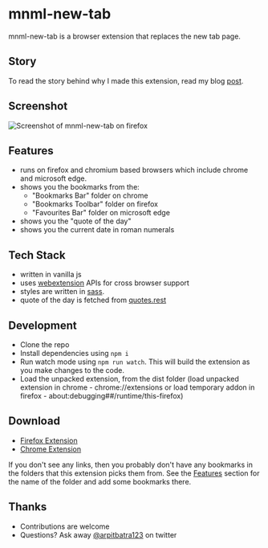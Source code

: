 # mnml-new-tab

mnml-new-tab is a browser extension that replaces the new tab page.

## Story

To read the story behind why I made this extension, read my blog [post](https://arpitbatra.netlify.app/posts/mnml-new-tab/).

## Screenshot

![Screenshot of mnml-new-tab on firefox](https://arpitbatra.netlify.app/assets/images/mnml-firefox.png)


## Features

- runs on firefox and chromium based browsers which include chrome and microsoft edge.
- shows you the bookmarks from the:
  - "Bookmarks Bar" folder on chrome
  - "Bookmarks Toolbar" folder on firefox
  - "Favourites Bar" folder on microsoft edge
- shows you the "quote of the day"
- shows you the current date in roman numerals

## Tech Stack

- written in vanilla js
- uses [webextension](https://developer.mozilla.org/en-US/docs/Mozilla/Add-ons/WebExtensions) APIs for cross browser support
- styles are written in [sass](https://sass-lang.com/documentation/syntax).
- quote of the day is fetched from [quotes.rest](https://quotes.rest/)

## Development

- Clone the repo
- Install dependencies using `npm i`
- Run watch mode using `npm run watch`. This will build the extension as you make changes to the code.
- Load the unpacked extension, from the dist folder (load unpacked extension in chrome - chrome://extensions or load temporary addon in firefox - about:debugging##/runtime/this-firefox)

## Download

- [Firefox Extension](https://addons.mozilla.org/en-GB/firefox/addon/mnml-new-tab/)
- [Chrome Extension](https://chrome.google.com/webstore/detail/mnml-new-tab/mceanpcekehmcfalnmllidcfipajpeml?hl=en)

If you don't see any links, then you probably don't have any bookmarks in the folders that this extension picks them from. See the [Features](##Features) section for the name of the folder and add some bookmarks there.

## Thanks

- Contributions are welcome
- Questions? Ask away [@arpitbatra123](https://twitter.com/arpitbatra123) on twitter
